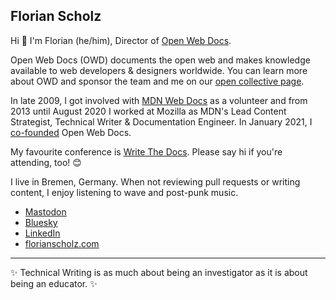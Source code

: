 ## Florian Scholz 

Hi :wave: I'm Florian (he/him), Director of [Open Web Docs](https://openwebdocs.org). 

Open Web Docs (OWD) documents the open web and makes knowledge available to web developers & designers worldwide. You can learn more about OWD and sponsor the team and me on our [open collective page](https://opencollective.com/open-web-docs).

In late 2009, I got involved with [MDN Web Docs](https://developer.mozilla.org) as a volunteer and from 2013 until August 2020 I worked at Mozilla as MDN's Lead Content Strategist, Technical Writer & Documentation Engineer. In January 2021, I [co-founded](https://opencollective.com/open-web-docs/updates/introducing-open-web-docs) Open Web Docs. 

My favourite conference is [Write The Docs](https://www.writethedocs.org). Please say hi if you're attending, too! :blush:

I live in Bremen, Germany. When not reviewing pull requests or writing content, I enjoy listening to wave and post-punk music.

- [Mastodon](https://front-end.social/@floscholz)
- [Bluesky](https://bsky.app/profile/florianscholz.com)
- [LinkedIn](https://www.linkedin.com/in/florianscholz) 
- [florianscholz.com](https://florianscholz.com)

<hr>

:sparkles: Technical Writing is as much about being an investigator as it is about being an educator. :sparkles:
